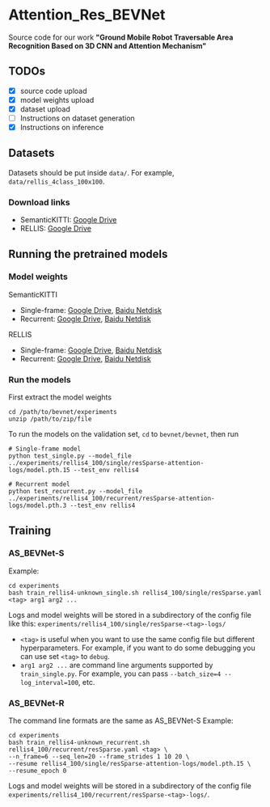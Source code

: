 # Attention_Res_BEVNet

Source code for our work **"Ground Mobile Robot Traversable Area Recognition Based on 3D CNN and Attention Mechanism"**

## TODOs
- [x] source code upload
- [x] model weights upload
- [x] dataset upload
- [ ] Instructions on dataset generation
- [x] Instructions on inference

## Datasets
Datasets should be put inside `data/`. For example, `data/rellis_4class_100x100`.

### Download links

* SemanticKITTI: [Google Drive](https://drive.google.com/file/d/1PsU0v5wC6n5gn7sK7uJS6p_8zbeK8szu/view?usp=sharing)
* RELLIS: [Google Drive](https://drive.google.com/file/d/1oOGq1e5GK-TJ_J0D4L-JNpyCv40JNYPo/view?usp=sharing)

## Running the pretrained models

### Model weights

SemanticKITTI
* Single-frame: [Google Drive](https://drive.google.com/file/d/1vtuowdWECV3agyFPQllArxpyKXio4WHl/view?usp=sharing), [Baidu Netdisk](https://pan.baidu.com/s/1TALbb1qz9NTB6bmre5UBtQ?pwd=rdl4)
* Recurrent: [Google Drive](https://drive.google.com/file/d/1jHOyH5EV_SCJupOoPpBD_0DCFhVWm-ds/view?usp=sharing), [Baidu Netdisk](https://pan.baidu.com/s/1LsipUznc6Mi2rLSDrk4LcA?pwd=ocyi)

RELLIS
* Single-frame: [Google Drive](https://drive.google.com/file/d/16WzFsO_d96k4ASDpFWsEQn6IhGbXoT59/view?usp=sharing), [Baidu Netdisk](https://pan.baidu.com/s/1XVr6t6N7fcSP-kCX992lzQ?pwd=pxgq)
* Recurrent: [Google Drive](https://drive.google.com/file/d/1c-_dCEJvRKbefRPuSYDMIpd8YZbeyMMM/view?usp=sharing), [Baidu Netdisk](https://pan.baidu.com/s/1jGpio4hy9npchNGoDoZ8Ug?pwd=6vx4)

### Run the models
First extract the model weights
``` shell
cd /path/to/bevnet/experiments
unzip /path/to/zip/file
```

To run the models on the validation set, `cd` to `bevnet/bevnet`, then run
``` shell
# Single-frame model
python test_single.py --model_file ../experiments/rellis4_100/single/resSparse-attention-logs/model.pth.15 --test_env rellis4

# Recurrent model
python test_recurrent.py --model_file ../experiments/rellis4_100/recurrent/resSparse-attention-logs/model.pth.3 --test_env rellis4
```


## Training

### AS_BEVNet-S
Example:
```
cd experiments
bash train_rellis4-unknown_single.sh rellis4_100/single/resSparse.yaml <tag> arg1 arg2 ...
```
Logs and model weights will be stored in a subdirectory of the config file like this:
`experiments/rellis4_100/single/resSparse-<tag>-logs/`
* `<tag>` is useful when you want to use the same config file but different hyperparameters. For example, if you
  want to do some debugging you can use set `<tag>` to `debug`.
* `arg1 arg2 ...` are command line arguments supported by `train_single.py`. For example, you can pass
  `--batch_size=4 --log_interval=100`, etc.


### AS_BEVNet-R
The command line formats are the same as AS_BEVNet-S
Example:
```
cd experiments
bash train_rellis4-unknown_recurrent.sh rellis4_100/recurrent/resSparse.yaml <tag> \
--n_frame=6 --seq_len=20 --frame_strides 1 10 20 \
--resume rellis4_100/single/resSparse-attention-logs/model.pth.15 \
--resume_epoch 0
```
Logs and model weights will be stored in a subdirectory of the config file
`experiments/rellis4_100/recurrent/resSparse-<tag>-logs/`.
